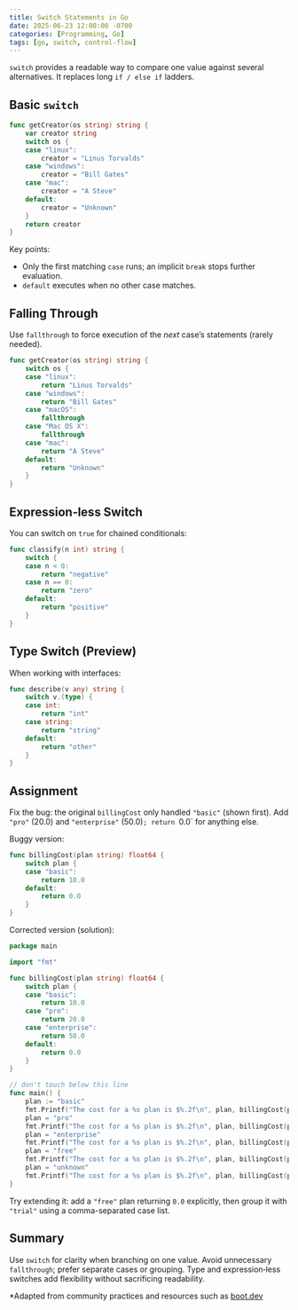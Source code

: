 ```yaml
---
title: Switch Statements in Go
date: 2025-06-23 12:00:00 -0700
categories: [Programming, Go]
tags: [go, switch, control-flow]
---
```


`switch` provides a readable way to compare one value against several alternatives. It replaces long `if / else if` ladders.

## Basic `switch`

```go
func getCreator(os string) string {
    var creator string
    switch os {
    case "linux":
        creator = "Linus Torvalds"
    case "windows":
        creator = "Bill Gates"
    case "mac":
        creator = "A Steve"
    default:
        creator = "Unknown"
    }
    return creator
}
```

Key points:
- Only the first matching `case` runs; an implicit `break` stops further evaluation.
- `default` executes when no other case matches.

## Falling Through

Use `fallthrough` to force execution of the *next* case’s statements (rarely needed).

```go
func getCreator(os string) string {
    switch os {
    case "linux":
        return "Linus Torvalds"
    case "windows":
        return "Bill Gates"
    case "macOS":
        fallthrough
    case "Mac OS X":
        fallthrough
    case "mac":
        return "A Steve"
    default:
        return "Unknown"
    }
}
```

## Expression‑less Switch

You can switch on `true` for chained conditionals:

```go
func classify(n int) string {
    switch {
    case n < 0:
        return "negative"
    case n == 0:
        return "zero"
    default:
        return "positive"
    }
}
```

## Type Switch (Preview)

When working with interfaces:

```go
func describe(v any) string {
    switch v.(type) {
    case int:
        return "int"
    case string:
        return "string"
    default:
        return "other"
    }
}
```

## Assignment

Fix the bug: the original `billingCost` only handled `"basic"` (shown first). Add `"pro"` (20.0) and `"enterprise"` (50.0)`; return `0.0` for anything else.

Buggy version:

```go
func billingCost(plan string) float64 {
    switch plan {
    case "basic":
        return 10.0
    default:
        return 0.0
    }
}
```

Corrected version (solution):

```go
package main

import "fmt"

func billingCost(plan string) float64 {
    switch plan {
    case "basic":
        return 10.0
    case "pro":
        return 20.0
    case "enterprise":
        return 50.0
    default:
        return 0.0
    }
}

// don't touch below this line
func main() {
    plan := "basic"
    fmt.Printf("The cost for a %s plan is $%.2f\n", plan, billingCost(plan))
    plan = "pro"
    fmt.Printf("The cost for a %s plan is $%.2f\n", plan, billingCost(plan))
    plan = "enterprise"
    fmt.Printf("The cost for a %s plan is $%.2f\n", plan, billingCost(plan))
    plan = "free"
    fmt.Printf("The cost for a %s plan is $%.2f\n", plan, billingCost(plan))
    plan = "unknown"
    fmt.Printf("The cost for a %s plan is $%.2f\n", plan, billingCost(plan))
}
```

Try extending it: add a `"free"` plan returning `0.0` explicitly, then group it with `"trial"` using a comma-separated case list.

## Summary

Use `switch` for clarity when branching on one value. Avoid unnecessary `fallthrough`; prefer separate cases or grouping. Type and expression‑less switches add flexibility without sacrificing readability.

*Adapted from community practices and resources such as [boot.dev](https://boot.dev/)